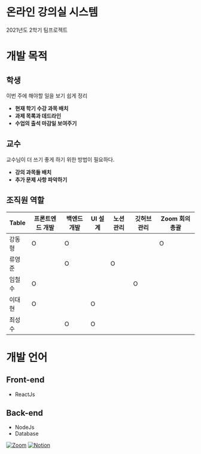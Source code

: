 # 온라인 강의실 시스템
2021년도 2학기 팀프로젝트
# 개발 목적
## 학생
이번 주에 해야할 일을 보기 쉽게 정리
- **현재 학기 수강 과목 배치**
- **과제 목록과 데드라인**
- **수업의 출석 마감일 보여주기**

## 교수
교수님이 더 쓰기 좋게 하기 위한 방법이 필요하다.
- **강의 과목들 배치**
- **추가 문제 사항 파악하기**

## 조직원 역할

Table|프론트엔드 개발|백엔드 개발|UI 설계|노션 관리|깃허브 관리|Zoom 회의 총괄
---|---|---|---|---|---|---
강동형|O|O| | | |O
류영준| |O| |O| |
임철수|O| | | |O|
이대현|O| |O| | |
최성수| |O|O| | |

# 개발 언어
## Front-end
- ReactJs

## Back-end
- NodeJs
- Database

[![Zoom](https://img.shields.io/badge/SETeam-Zoom-blue?style=social&logo=Zoom "회의 장소")](https://zoom.us)
[![Notion](https://img.shields.io/badge/SETeam-Notion-blue?style=social&logo=Notion "프로젝트 진행상황 보기")](https://google.co.kr)
